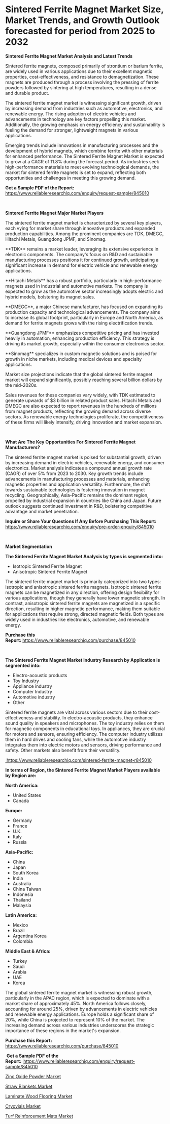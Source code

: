 <p><h1>Sintered Ferrite Magnet Market Size, Market Trends, and Growth Outlook forecasted for period from 2025 to 2032</h1></p><p><strong>Sintered Ferrite Magnet Market Analysis and Latest Trends</strong></p>
<p><p>Sintered ferrite magnets, composed primarily of strontium or barium ferrite, are widely used in various applications due to their excellent magnetic properties, cost-effectiveness, and resistance to demagnetization. These magnets are produced through a process involving the pressing of ferrite powders followed by sintering at high temperatures, resulting in a dense and durable product. </p><p>The sintered ferrite magnet market is witnessing significant growth, driven by increasing demand from industries such as automotive, electronics, and renewable energy. The rising adoption of electric vehicles and advancements in technology are key factors propelling this market. Additionally, the growing emphasis on energy efficiency and sustainability is fueling the demand for stronger, lightweight magnets in various applications.</p><p>Emerging trends include innovations in manufacturing processes and the development of hybrid magnets, which combine ferrite with other materials for enhanced performance. The Sintered Ferrite Magnet Market is expected to grow at a CAGR of 11.8% during the forecast period. As industries seek high-performance materials to meet evolving technological demands, the market for sintered ferrite magnets is set to expand, reflecting both opportunities and challenges in meeting this growing demand.</p></p>
<p><strong>Get a Sample PDF of the Report:&nbsp;</strong> <a href="https://www.reliableresearchiq.com/enquiry/request-sample/845010?utm_campaign=1123&utm_medium=2&utm_source=Github&utm_content=ia&utm_term=01042025&utm_id=sintered-ferrite-magnet">https://www.reliableresearchiq.com/enquiry/request-sample/845010</a></p>
<p>&nbsp;</p>
<p><strong>Sintered Ferrite Magnet Major Market Players</strong></p>
<p><p>The sintered ferrite magnet market is characterized by several key players, each vying for market share through innovative products and expanded production capabilities. Among the prominent companies are TDK, DMEGC, Hitachi Metals, Guangdong JPMF, and Sinomag.</p><p>**TDK** remains a market leader, leveraging its extensive experience in electronic components. The company's focus on R&D and sustainable manufacturing processes positions it for continued growth, anticipating a significant increase in demand for electric vehicle and renewable energy applications.</p><p>**Hitachi Metals** has a robust portfolio, particularly in high-performance magnets used in industrial and automotive markets. The company is expected to grow as the automotive sector increasingly adopts electric and hybrid models, bolstering its magnet sales.</p><p>**DMEGC**, a major Chinese manufacturer, has focused on expanding its production capacity and technological advancements. The company aims to increase its global footprint, particularly in Europe and North America, as demand for ferrite magnets grows with the rising electrification trends.</p><p>**Guangdong JPMF** emphasizes competitive pricing and has invested heavily in automation, enhancing production efficiency. This strategy is driving its market growth, especially within the consumer electronics sector.</p><p>**Sinomag** specializes in custom magnetic solutions and is poised for growth in niche markets, including medical devices and specialty applications.</p><p>Market size projections indicate that the global sintered ferrite magnet market will expand significantly, possibly reaching several billion dollars by the mid-2020s. </p><p>Sales revenues for these companies vary widely, with TDK estimated to generate upwards of $3 billion in related product sales. Hitachi Metals and DMEGC are also expected to report revenues in the hundreds of millions from magnet products, reflecting the growing demand across diverse sectors. As renewable energy technologies proliferate, the competitiveness of these firms will likely intensify, driving innovation and market expansion.</p></p>
<p>&nbsp;</p>
<p><strong>What Are The Key Opportunities For Sintered Ferrite Magnet Manufacturers?</strong></p>
<p><p>The sintered ferrite magnet market is poised for substantial growth, driven by increasing demand in electric vehicles, renewable energy, and consumer electronics. Market analysis indicates a compound annual growth rate (CAGR) of over 5% from 2023 to 2030. Key growth trends include advancements in manufacturing processes and materials, enhancing magnetic properties and application versatility. Furthermore, the shift towards sustainable technologies is fostering innovation in magnet recycling. Geographically, Asia-Pacific remains the dominant region, propelled by industrial expansion in countries like China and Japan. Future outlook suggests continued investment in R&D, bolstering competitive advantage and market penetration.</p></p>
<p><strong>Inquire or Share Your Questions If Any Before Purchasing This Report:</strong> <a href="https://www.reliableresearchiq.com/enquiry/pre-order-enquiry/845010?utm_campaign=1123&utm_medium=2&utm_source=Github&utm_content=ia&utm_term=01042025&utm_id=sintered-ferrite-magnet">https://www.reliableresearchiq.com/enquiry/pre-order-enquiry/845010</a></p>
<p>&nbsp;</p>
<p><strong>Market Segmentation</strong></p>
<p><strong>The Sintered Ferrite Magnet Market Analysis by types is segmented into:</strong></p>
<p><ul><li>Isotropic Sintered Ferrite Magnet</li><li>Anisotropic Sintered Ferrite Magnet</li></ul></p>
<p><p>The sintered ferrite magnet market is primarily categorized into two types: isotropic and anisotropic sintered ferrite magnets. Isotropic sintered ferrite magnets can be magnetized in any direction, offering design flexibility for various applications, though they generally have lower magnetic strength. In contrast, anisotropic sintered ferrite magnets are magnetized in a specific direction, resulting in higher magnetic performance, making them suitable for applications that require strong, directed magnetic fields. Both types are widely used in industries like electronics, automotive, and renewable energy.</p></p>
<p><strong>Purchase this Report:&nbsp;</strong><a href="https://www.reliableresearchiq.com/purchase/845010?utm_campaign=1123&utm_medium=2&utm_source=Github&utm_content=ia&utm_term=01042025&utm_id=sintered-ferrite-magnet">https://www.reliableresearchiq.com/purchase/845010</a></p>
<p>&nbsp;</p>
<p><strong>The Sintered Ferrite Magnet Market Industry Research by Application is segmented into:</strong></p>
<p><ul><li>Electro-acoustic products</li><li>Toy Industry</li><li>Appliance industry</li><li>Computer Industry</li><li>Automotive industry</li><li>Other</li></ul></p>
<p><p>Sintered ferrite magnets are vital across various sectors due to their cost-effectiveness and stability. In electro-acoustic products, they enhance sound quality in speakers and microphones. The toy industry relies on them for magnetic components in educational toys. In appliances, they are crucial for motors and sensors, ensuring efficiency. The computer industry utilizes them in hard drives and cooling fans, while the automotive industry integrates them into electric motors and sensors, driving performance and safety. Other markets also benefit from their versatility.</p></p>
<p><a href="https://www.reliableresearchiq.com/sintered-ferrite-magnet-r845010?utm_campaign=1123&utm_medium=2&utm_source=Github&utm_content=ia&utm_term=01042025&utm_id=sintered-ferrite-magnet">&nbsp;https://www.reliableresearchiq.com/sintered-ferrite-magnet-r845010</a></p>
<p><strong>In terms of Region, the Sintered Ferrite Magnet Market Players available by Region are:</strong></p>
<p>
    <p> <strong> North America: </strong>
        <ul>
            <li>United States</li>
            <li>Canada</li>
        </ul>
        </p> 
    <p> <strong> Europe: </strong>
        <ul>
            <li>Germany</li>
            <li>France</li>
            <li>U.K.</li>
            <li>Italy</li>
            <li>Russia</li>
        </ul>
        </p> 
    <p> <strong> Asia-Pacific: </strong>
        <ul>
            <li>China</li>
            <li>Japan</li>
            <li>South Korea</li>
            <li>India</li>
            <li>Australia</li>
            <li>China Taiwan</li>
            <li>Indonesia</li>
            <li>Thailand</li>
            <li>Malaysia</li>
        </ul>
        </p> 
    <p> <strong> Latin America: </strong>
        <ul>
            <li>Mexico</li>
            <li>Brazil</li>
            <li>Argentina Korea</li>
            <li>Colombia</li>
        </ul>
        </p> 
    <p> <strong> Middle East & Africa: </strong>
        <ul>
            <li>Turkey</li>
            <li>Saudi</li>
            <li>Arabia</li>
            <li>UAE</li>
            <li>Korea</li>
        </ul>
    </p>
    </p>
<p><p>The global sintered ferrite magnet market is witnessing robust growth, particularly in the APAC region, which is expected to dominate with a market share of approximately 45%. North America follows closely, accounting for around 25%, driven by advancements in electric vehicles and renewable energy applications. Europe holds a significant share of 20%, while China is projected to represent 10% of the market. The increasing demand across various industries underscores the strategic importance of these regions in the market's expansion.</p></p>
<p><strong>Purchase this Report: </strong><a href="https://www.reliableresearchiq.com/purchase/845010?utm_campaign=1123&utm_medium=2&utm_source=Github&utm_content=ia&utm_term=01042025&utm_id=sintered-ferrite-magnet">https://www.reliableresearchiq.com/purchase/845010</a></p>
<p>&nbsp;<strong>Get a Sample PDF of the Report:&nbsp;&nbsp;</strong><a href="https://www.reliableresearchiq.com/enquiry/request-sample/845010?utm_campaign=1123&utm_medium=2&utm_source=Github&utm_content=ia&utm_term=01042025&utm_id=sintered-ferrite-magnet">https://www.reliableresearchiq.com/enquiry/request-sample/845010</a></p>
<p><strong></strong></p>
<p><p><a href="https://github.com/clemmheisefy/Market-Research-Report-List-1/blob/main/zinc-oxide-powder-market.md?utm_campaign=1123&utm_medium=2&utm_source=Github&utm_content=ia&utm_term=01042025&utm_id=sintered-ferrite-magnet">Zinc Oxide Powder Market</a></p><p><a href="https://github.com/puttslukis59/Market-Research-Report-List-1/blob/main/straw-blankets-market.md?utm_campaign=1123&utm_medium=2&utm_source=Github&utm_content=ia&utm_term=01042025&utm_id=sintered-ferrite-magnet">Straw Blankets Market</a></p><p><a href="https://github.com/foddekampo/Market-Research-Report-List-1/blob/main/laminate-wood-flooring-market.md?utm_campaign=1123&utm_medium=2&utm_source=Github&utm_content=ia&utm_term=01042025&utm_id=sintered-ferrite-magnet">Laminate Wood Flooring Market</a></p><p><a href="https://github.com/furnoirons9e/Market-Research-Report-List-1/blob/main/cryovials-market.md?utm_campaign=1123&utm_medium=2&utm_source=Github&utm_content=ia&utm_term=01042025&utm_id=sintered-ferrite-magnet">Cryovials Market</a></p><p><a href="https://github.com/laverkyllozc/Market-Research-Report-List-1/blob/main/turf-reinforcement-mats-market.md?utm_campaign=1123&utm_medium=2&utm_source=Github&utm_content=ia&utm_term=01042025&utm_id=sintered-ferrite-magnet">Turf Reinforcement Mats Market</a></p></p>